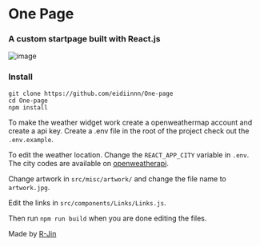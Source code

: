 # One Page
### A custom startpage built with React.js
![image](https://i.imgur.com/MQxnT3s.png)

### Install
```
git clone https://github.com/eidiinnn/One-page
cd One-page
npm install
```
To make the weather widget work create a openweathermap account and create a api key. Create a .env file in the root of the project check out the `.env.example`.

To edit the weather location. Change the `REACT_APP_CITY` variable in `.env`. The city codes are available on [openweatherapi](https://openweathermap.org/).

Change artwork in `src/misc/artwork/` and change the file name to `artwork.jpg`.

Edit the links in `src/components/Links/Links.js`.

Then run `npm run build` when you are done editing the files.

Made by [R-Jin](https://github.com/R-Jin/)
